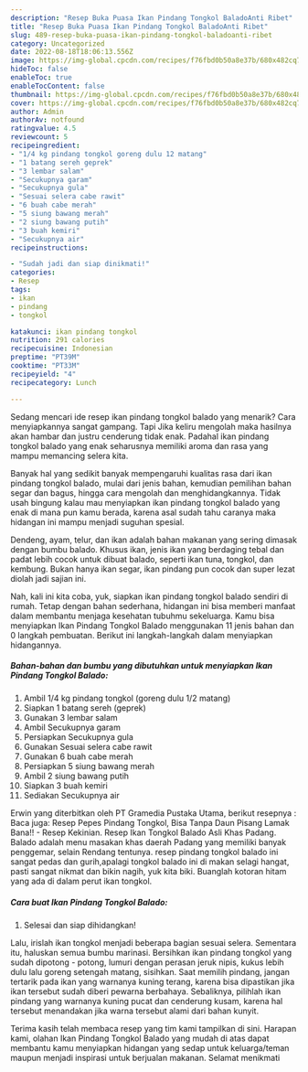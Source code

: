 ```yaml
---
description: "Resep Buka Puasa Ikan Pindang Tongkol BaladoAnti Ribet"
title: "Resep Buka Puasa Ikan Pindang Tongkol BaladoAnti Ribet"
slug: 489-resep-buka-puasa-ikan-pindang-tongkol-baladoanti-ribet
category: Uncategorized
date: 2022-08-18T18:06:13.556Z
image: https://img-global.cpcdn.com/recipes/f76fbd0b50a8e37b/680x482cq70/ikan-pindang-tongkol-balado-foto-resep-utama.jpg
hideToc: false
enableToc: true
enableTocContent: false
thumbnail: https://img-global.cpcdn.com/recipes/f76fbd0b50a8e37b/680x482cq70/ikan-pindang-tongkol-balado-foto-resep-utama.jpg
cover: https://img-global.cpcdn.com/recipes/f76fbd0b50a8e37b/680x482cq70/ikan-pindang-tongkol-balado-foto-resep-utama.jpg
author: Admin
authorAv: notfound
ratingvalue: 4.5
reviewcount: 5
recipeingredient:
- "1/4 kg pindang tongkol goreng dulu 12 matang"
- "1 batang sereh geprek"
- "3 lembar salam"
- "Secukupnya garam"
- "Secukupnya gula"
- "Sesuai selera cabe rawit"
- "6 buah cabe merah"
- "5 siung bawang merah"
- "2 siung bawang putih"
- "3 buah kemiri"
- "Secukupnya air"
recipeinstructions:

- "Sudah jadi dan siap dinikmati!"
categories:
- Resep
tags:
- ikan
- pindang
- tongkol

katakunci: ikan pindang tongkol 
nutrition: 291 calories
recipecuisine: Indonesian
preptime: "PT39M"
cooktime: "PT33M"
recipeyield: "4"
recipecategory: Lunch

---
```



Sedang mencari ide resep ikan pindang tongkol balado yang menarik? Cara menyiapkannya sangat gampang. Tapi Jika keliru mengolah maka hasilnya akan hambar dan justru cenderung tidak enak. Padahal ikan pindang tongkol balado yang enak seharusnya memiliki aroma dan rasa yang mampu memancing selera kita.


Banyak hal yang sedikit banyak mempengaruhi kualitas rasa dari ikan pindang tongkol balado, mulai dari jenis bahan, kemudian pemilihan bahan segar dan bagus, hingga cara mengolah dan menghidangkannya. Tidak usah bingung kalau mau menyiapkan ikan pindang tongkol balado yang enak di mana pun kamu berada, karena asal sudah tahu caranya maka hidangan ini mampu menjadi suguhan spesial.

Dendeng, ayam, telur, dan ikan adalah bahan makanan yang sering dimasak dengan bumbu balado. Khusus ikan, jenis ikan yang berdaging tebal dan padat lebih cocok untuk dibuat balado, seperti ikan tuna, tongkol, dan kembung. Bukan hanya ikan segar, ikan pindang pun cocok dan super lezat diolah jadi sajian ini.


Nah, kali ini kita coba, yuk, siapkan ikan pindang tongkol balado sendiri di rumah. Tetap dengan bahan sederhana, hidangan ini bisa memberi manfaat dalam membantu menjaga kesehatan tubuhmu sekeluarga. Kamu bisa menyiapkan Ikan Pindang Tongkol Balado menggunakan 11 jenis bahan dan 0 langkah pembuatan. Berikut ini langkah-langkah dalam menyiapkan hidangannya.

<!--inarticleads1-->

##### Bahan-bahan dan bumbu yang dibutuhkan untuk menyiapkan Ikan Pindang Tongkol Balado:

1. Ambil 1/4 kg pindang tongkol (goreng dulu 1/2 matang)
1. Siapkan 1 batang sereh (geprek)
1. Gunakan 3 lembar salam
1. Ambil Secukupnya garam
1. Persiapkan Secukupnya gula
1. Gunakan Sesuai selera cabe rawit
1. Gunakan 6 buah cabe merah
1. Persiapkan 5 siung bawang merah
1. Ambil 2 siung bawang putih
1. Siapkan 3 buah kemiri
1. Sediakan Secukupnya air


Erwin yang diterbitkan oleh PT Gramedia Pustaka Utama, berikut resepnya : Baca juga: Resep Pepes Pindang Tongkol, Bisa Tanpa Daun Pisang Lamak Bana!! - Resep Kekinian. Resep Ikan Tongkol Balado Asli Khas Padang. Balado adalah menu masakan khas daerah Padang yang memiliki banyak penggemar, selain Rendang tentunya. resep pindang tongkol balado ini sangat pedas dan gurih,apalagi tongkol balado ini di makan selagi hangat, pasti sangat nikmat dan bikin nagih, yuk kita biki. Buanglah kotoran hitam yang ada di dalam perut ikan tongkol. 

<!--inarticleads2-->

##### Cara buat Ikan Pindang Tongkol Balado:


1. Selesai dan siap dihidangkan!

Lalu, irislah ikan tongkol menjadi beberapa bagian sesuai selera. Sementara itu, haluskan semua bumbu marinasi. Bersihkan ikan pindang tongkol yang sudah dipotong - potong, lumuri dengan perasan jeruk nipis, kukus lebih dulu lalu goreng setengah matang, sisihkan. Saat memilih pindang, jangan tertarik pada ikan yang warnanya kuning terang, karena bisa dipastikan jika ikan tersebut sudah diberi pewarna berbahaya. Sebaliknya, pilihlah ikan pindang yang warnanya kuning pucat dan cenderung kusam, karena hal tersebut menandakan jika warna tersebut alami dari bahan kunyit. 

Terima kasih telah membaca resep yang tim kami tampilkan di sini. Harapan kami, olahan Ikan Pindang Tongkol Balado yang mudah di atas dapat membantu kamu menyiapkan hidangan yang sedap untuk keluarga/teman maupun menjadi inspirasi untuk berjualan makanan. Selamat menikmati
